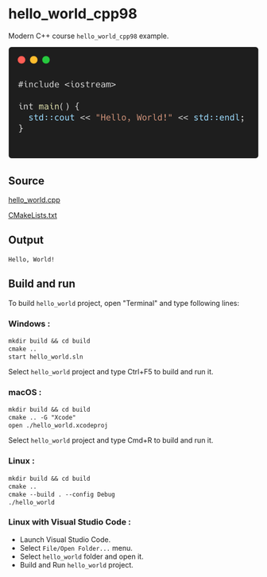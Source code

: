 # hello_world_cpp98

Modern C++ course `hello_world_cpp98` example.

![hello_world_source_cpp98](../../../../docs/pictures/language_basics/hello_world_source_cpp98.png)

## Source

[hello_world.cpp](hello_world.cpp)

[CMakeLists.txt](CMakeLists.txt)

## Output

```
Hello, World!
```

## Build and run

To build `hello_world` project, open "Terminal" and type following lines:

### Windows :

``` shell
mkdir build && cd build
cmake .. 
start hello_world.sln
```

Select `hello_world` project and type Ctrl+F5 to build and run it.

### macOS :

``` shell
mkdir build && cd build
cmake .. -G "Xcode"
open ./hello_world.xcodeproj
```

Select `hello_world` project and type Cmd+R to build and run it.

### Linux :

``` shell
mkdir build && cd build
cmake .. 
cmake --build . --config Debug
./hello_world
```

### Linux with Visual Studio Code :

* Launch Visual Studio Code.
* Select `File/Open Folder...` menu.
* Select `hello_world` folder and open it.
* Build and Run `hello_world` project.
